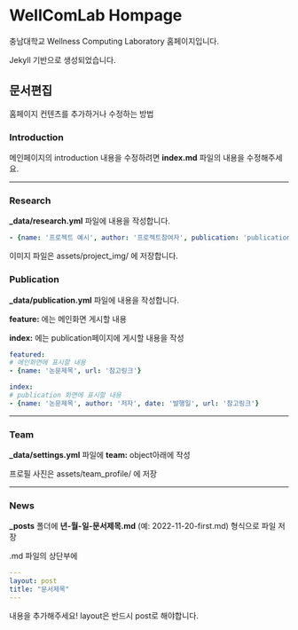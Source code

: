 # WellComLab Hompage

충남대학교 Wellness Computing Laboratory 홈페이지입니다.

Jekyll 기반으로 생성되었습니다.

## 문서편집
홈페이지 컨텐츠를 추가하거나 수정하는 방법

### Introduction
메인페이지의 introduction 내용을 수정하려면 **index.md** 파일의 내용을 수정해주세요.

* * *

### Research
**_data/research.yml** 파일에 내용을 작성합니다.

```yml
- {name: '프로젝트 예시', author: '프로젝트참여자', publication: 'publication', url: '참고 링크', image: '이미지 파일 경로'}
```

이미지 파일은 assets/project_img/ 에 저장합니다.

### Publication
**_data/publication.yml** 파일에 내용을 작성합니다.

**feature:** 에는 메인화면 게시할 내용

**index:** 에는 publication페이지에 게시할 내용을 작성

```yml
featured:
# 메인화면에 표시할 내용
- {name: '논문제목', url: '참고링크'}

index:
# publication 화면에 표시할 내용
- {name: '논문제목', author: '저자', date: '발행일', url: '참고링크'}
```

* * *

### Team
**_data/settings.yml** 파일에 **team:** object아래에 작성

프로필 사진은 assets/team_profile/ 에 저장

* * *

### News
**_posts** 폴더에 **년-월-일-문서제목.md** (예: 2022-11-20-first.md) 형식으로 파일 저장

.md 파일의 상단부에

```yml
---
layout: post
title: "문서제목"
---
```

내용을 추가해주세요! layout은 반드시 post로 해야합니다.
